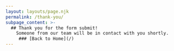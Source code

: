 ```yaml
---
layout: layouts/page.njk
permalink: /thank-you/
subpage_content: >-
  ## Thank you for the form submit!
    Someone from our team will be in contact with you shortly.
     ### [Back to Home](/)
---
```

